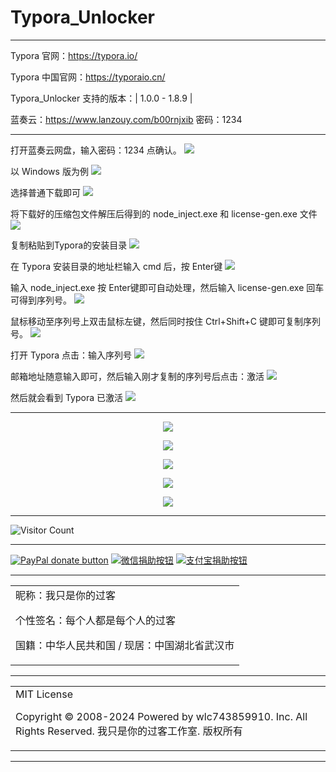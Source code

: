# Typora_Unlocker

---

Typora 官网：https://typora.io/

Typora 中国官网：https://typoraio.cn/

Typora_Unlocker 支持的版本：| 1.0.0 - 1.8.9 | 

蓝奏云：https://www.lanzouy.com/b00rnjxib
密码：1234

---

打开蓝奏云网盘，输入密码：1234 点确认。
![](https://raw.github.ink/wlc743859910/Typora_Unlocker/master/img/Typora_0.webp)

以 Windows 版为例
![](https://raw.github.ink/wlc743859910/Typora_Unlocker/master/img/Typora_1.webp)

选择普通下载即可
![](https://raw.github.ink/wlc743859910/Typora_Unlocker/master/img/Typora_2.webp)

将下载好的压缩包文件解压后得到的 node_inject.exe 和 license-gen.exe 文件
![](https://raw.github.ink/wlc743859910/Typora_Unlocker/master/img/Typora_3.webp)

复制粘贴到Typora的安装目录
![](https://raw.github.ink/wlc743859910/Typora_Unlocker/master/img/Typora_4.webp)

在 Typora 安装目录的地址栏输入 cmd 后，按 Enter键
![](https://raw.github.ink/wlc743859910/Typora_Unlocker/master/img/Typora_5.webp)

输入 node_inject.exe 按 Enter键即可自动处理，然后输入 license-gen.exe 回车可得到序列号。
![](https://raw.github.ink/wlc743859910/Typora_Unlocker/master/img/Typora_6.webp)

鼠标移动至序列号上双击鼠标左键，然后同时按住 Ctrl+Shift+C 键即可复制序列号。
![](https://raw.github.ink/wlc743859910/Typora_Unlocker/master/img/Typora_7.webp)

打开 Typora 点击：输入序列号
![](https://raw.github.ink/wlc743859910/Typora_Unlocker/master/img/Typora_8.webp)

邮箱地址随意输入即可，然后输入刚才复制的序列号后点击：激活
![](https://raw.github.ink/wlc743859910/Typora_Unlocker/master/img/Typora_9.webp)

然后就会看到 Typora 已激活
![](https://raw.github.ink/wlc743859910/Typora_Unlocker/master/img/Typora_10.webp)

---

<p align="center">
  <img src="https://raw.github.ink/wlc743859910/Typora_Unlocker/master/img/1.webp">
</p>

<p align="center">
  <img src="https://raw.github.ink/wlc743859910/Typora_Unlocker/master/img/2.webp">
</p>

<p align="center">
  <img src="https://raw.github.ink/wlc743859910/Typora_Unlocker/master/img/3.webp">
</p>

<p align="center">
  <img src="https://raw.github.ink/wlc743859910/Typora_Unlocker/master/img/4.webp">
</p>

<p align="center">
  <img src="https://raw.github.ink/wlc743859910/Typora_Unlocker/master/img/5.webp">
</p>

---

![Visitor Count](https://profile-counter.glitch.me/{Typora_Unlocker}/count.svg)

---

[![PayPal donate button](https://img.shields.io/badge/PayPal-donate-green.svg)](https://paypal.me/)  [![微信捐助按钮](https://img.shields.io/badge/%E5%BE%AE%E4%BF%A1-%E5%90%91TA%E6%8D%90%E5%8A%A9-green.svg)](图片链接) [![支付宝捐助按钮](https://img.shields.io/badge/%E6%94%AF%E4%BB%98%E5%AE%9D-%E5%90%91TA%E6%8D%90%E5%8A%A9-green.svg)](图片链接)

---

<table>
    <tr>
        <td >
昵称：我只是你的过客

个性签名：每个人都是每个人的过客

国籍：中华人民共和国 / 现居：中国湖北省武汉市
        </center>
        </td>
    </tr>
</table>

---

<table>
    <tr>
        <td >
MIT License

Copyright © 2008-2024 Powered by wlc743859910. Inc. All Rights Reserved. 我只是你的过客工作室. 版权所有
        </center>
        </td>
    </tr>
</table>

---
